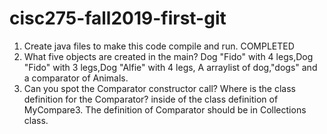 # cisc275-fall2019-first-git
1. Create java files to make this code compile and run.
COMPLETED
2. What five objects are created in the main?
Dog "Fido" with 4 legs,Dog "Fido" with 3 legs,Dog "Alfie" with 4 legs, A arraylist of dog,"dogs" 
and a comparator of Animals. 
3. Can you spot the Comparator constructor call? Where is the class definition for the Comparator?
inside of the class definition of MyCompare3. The definition of Comparator should be in
 Collections class.
